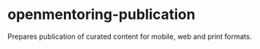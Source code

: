 # openmentoring-publication
Prepares publication of curated content for mobile, web and print formats. 
